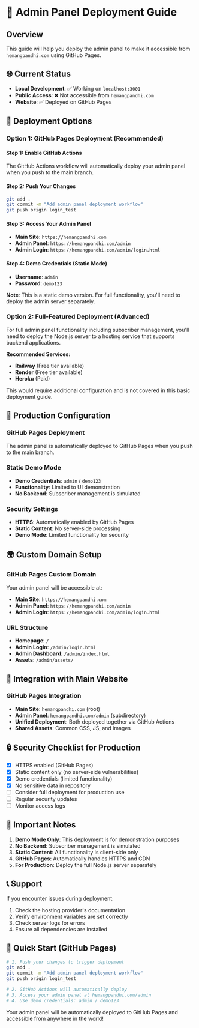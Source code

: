 # 🚀 Admin Panel Deployment Guide

## Overview
This guide will help you deploy the admin panel to make it accessible from `hemangpandhi.com` using GitHub Pages.

## 🌐 **Current Status**
- **Local Development**: ✅ Working on `localhost:3001`
- **Public Access**: ❌ Not accessible from `hemangpandhi.com`
- **Website**: ✅ Deployed on GitHub Pages

## 🚀 **Deployment Options**

### **Option 1: GitHub Pages Deployment (Recommended)**

#### Step 1: Enable GitHub Actions
The GitHub Actions workflow will automatically deploy your admin panel when you push to the main branch.

#### Step 2: Push Your Changes
```bash
git add .
git commit -m "Add admin panel deployment workflow"
git push origin login_test
```

#### Step 3: Access Your Admin Panel
- **Main Site**: `https://hemangpandhi.com`
- **Admin Panel**: `https://hemangpandhi.com/admin`
- **Admin Login**: `https://hemangpandhi.com/admin/login.html`

#### Step 4: Demo Credentials (Static Mode)
- **Username**: `admin`
- **Password**: `demo123`

**Note**: This is a static demo version. For full functionality, you'll need to deploy the admin server separately.

### **Option 2: Full-Featured Deployment (Advanced)**

For full admin panel functionality including subscriber management, you'll need to deploy the Node.js server to a hosting service that supports backend applications.

**Recommended Services:**
- **Railway** (Free tier available)
- **Render** (Free tier available)
- **Heroku** (Paid)

This would require additional configuration and is not covered in this basic deployment guide.

## 🔧 **Production Configuration**

### **GitHub Pages Deployment**
The admin panel is automatically deployed to GitHub Pages when you push to the main branch.

### **Static Demo Mode**
- **Demo Credentials**: `admin` / `demo123`
- **Functionality**: Limited to UI demonstration
- **No Backend**: Subscriber management is simulated

### **Security Settings**
- **HTTPS**: Automatically enabled by GitHub Pages
- **Static Content**: No server-side processing
- **Demo Mode**: Limited functionality for security

## 🌍 **Custom Domain Setup**

### **GitHub Pages Custom Domain**
Your admin panel will be accessible at:
- **Main Site**: `https://hemangpandhi.com`
- **Admin Panel**: `https://hemangpandhi.com/admin`
- **Admin Login**: `https://hemangpandhi.com/admin/login.html`

### **URL Structure**
- **Homepage**: `/`
- **Admin Login**: `/admin/login.html`
- **Admin Dashboard**: `/admin/index.html`
- **Assets**: `/admin/assets/`

## 📱 **Integration with Main Website**

### **GitHub Pages Integration**
- **Main Site**: `hemangpandhi.com` (root)
- **Admin Panel**: `hemangpandhi.com/admin` (subdirectory)
- **Unified Deployment**: Both deployed together via GitHub Actions
- **Shared Assets**: Common CSS, JS, and images

## 🔒 **Security Checklist for Production**

- [x] HTTPS enabled (GitHub Pages)
- [x] Static content only (no server-side vulnerabilities)
- [x] Demo credentials (limited functionality)
- [x] No sensitive data in repository
- [ ] Consider full deployment for production use
- [ ] Regular security updates
- [ ] Monitor access logs

## 🚨 **Important Notes**

1. **Demo Mode Only**: This deployment is for demonstration purposes
2. **No Backend**: Subscriber management is simulated
3. **Static Content**: All functionality is client-side only
4. **GitHub Pages**: Automatically handles HTTPS and CDN
5. **For Production**: Deploy the full Node.js server separately

## 📞 **Support**

If you encounter issues during deployment:
1. Check the hosting provider's documentation
2. Verify environment variables are set correctly
3. Check server logs for errors
4. Ensure all dependencies are installed

## 🎯 **Quick Start (GitHub Pages)**

```bash
# 1. Push your changes to trigger deployment
git add .
git commit -m "Add admin panel deployment workflow"
git push origin login_test

# 2. GitHub Actions will automatically deploy
# 3. Access your admin panel at hemangpandhi.com/admin
# 4. Use demo credentials: admin / demo123
```

Your admin panel will be automatically deployed to GitHub Pages and accessible from anywhere in the world!
